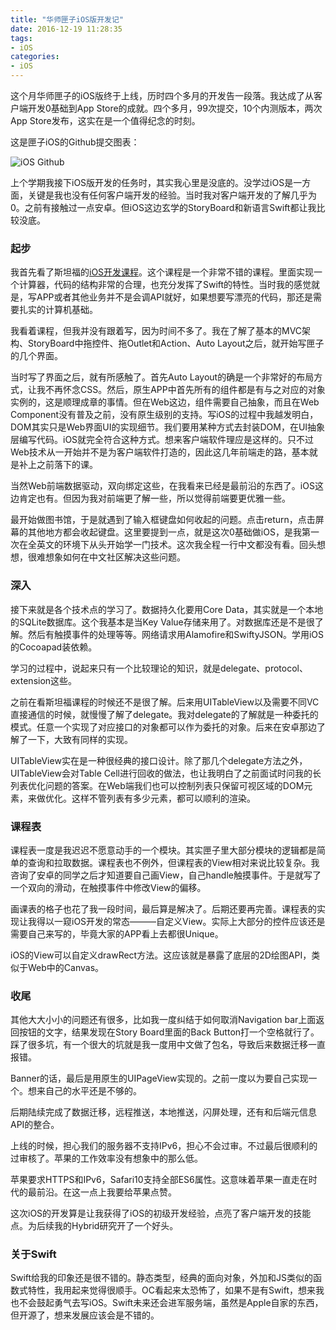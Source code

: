 ```yaml
---
title: "华师匣子iOS版开发记"
date: 2016-12-19 11:28:35
tags: 
- iOS
categories: 
- iOS
---
```


这个月华师匣子的iOS版终于上线，历时四个多月的开发告一段落。我达成了从客户端开发0基础到App Store的成就。四个多月，99次提交，10个内测版本，两次App Store发布，这实在是一个值得纪念的时刻。

<!-- more -->

这是匣子iOS的Github提交图表：

![iOS Github](https://occc3ev3l.qnssl.com/Screen%20Shot%202016-12-21%20at%208.39.43%20PM.png)

上个学期我接下iOS版开发的任务时，其实我心里是没底的。没学过iOS是一方面，关键是我也没有任何客户端开发的经验。当时我对客户端开发的了解几乎为0。之前有接触过一点安卓。但iOS这边玄学的StoryBoard和新语言Swift都让我比较没底。

### 起步

我首先看了斯坦福的[iOS开发课程](http://web.stanford.edu/class/cs193p/cgi-bin/drupal/)。这个课程是一个非常不错的课程。里面实现一个计算器，代码的结构非常的合理，也充分发挥了Swift的特性。当时我的感觉就是，写APP或者其他业务并不是会调API就好，如果想要写漂亮的代码，那还是需要扎实的计算机基础。

我看着课程，但我并没有跟着写，因为时间不多了。我在了解了基本的MVC架构、StoryBoard中拖控件、拖Outlet和Action、Auto Layout之后，就开始写匣子的几个界面。

当时写了界面之后，就有所感触了。首先Auto Layout的确是一个非常好的布局方式，让我不再怀念CSS。然后，原生APP中首先所有的组件都是有与之对应的对象实例的，这是顺理成章的事情。但在Web这边，组件需要自己抽象，而且在Web Component没有普及之前，没有原生级别的支持。写iOS的过程中我越发明白，DOM其实只是Web界面UI的实现细节。我们要用某种方式去封装DOM，在UI抽象层编写代码。iOS就完全符合这种方式。想来客户端软件理应是这样的。只不过Web技术从一开始并不是为客户端软件打造的，因此这几年前端走的路，基本就是补上之前落下的课。

当然Web前端数据驱动，双向绑定这些，在我看来已经是最前沿的东西了。iOS这边肯定也有。但因为我对前端更了解一些，所以觉得前端要更优雅一些。

最开始做图书馆，于是就遇到了输入框键盘如何收起的问题。点击return，点击屏幕的其他地方都会收起键盘。这里要提到一点，就是这次0基础做iOS，是我第一次在全英文的环境下从头开始学一门技术。这次我全程一行中文都没有看。回头想想，很难想象如何在中文社区解决这些问题。

### 深入

接下来就是各个技术点的学习了。数据持久化要用Core Data，其实就是一个本地的SQLite数据库。这个我基本是当Key Value存储来用了。对数据库还是不是很了解。然后有触摸事件的处理等等。网络请求用Alamofire和SwiftyJSON。学用iOS的Cocoapad装依赖。

学习的过程中，说起来只有一个比较理论的知识，就是delegate、protocol、extension这些。

之前在看斯坦福课程的时候还不是很了解。后来用UITableView以及需要不同VC直接通信的时候，就慢慢了解了delegate。我对delegate的了解就是一种委托的模式。任意一个实现了对应接口的对象都可以作为委托的对象。后来在安卓那边了解了一下，大致有同样的实现。

UITableView实在是一种很经典的接口设计。除了那几个delegate方法之外，UITableView会对Table Cell进行回收的做法，也让我明白了之前面试时问我的长列表优化问题的答案。在Web端我们也可以控制列表只保留可视区域的DOM元素，来做优化。这样不管列表有多少元素，都可以顺利的渲染。

### 课程表

课程表一度是我迟迟不愿意动手的一个模块。其实匣子里大部分模块的逻辑都是简单的查询和拉取数据。课程表也不例外，但课程表的View相对来说比较复杂。我咨询了安卓的同学之后才知道要自己画View，自己handle触摸事件。于是就写了一个双向的滑动，在触摸事件中修改View的偏移。

画课表的格子也花了我一段时间，最后算是解决了。后期还要再完善。课程表的实现让我得以一窥iOS开发的常态———自定义View。实际上大部分的控件应该还是需要自己来写的，毕竟大家的APP看上去都很Unique。

iOS的View可以自定义drawRect方法。这应该就是暴露了底层的2D绘图API，类似于Web中的Canvas。


### 收尾

其他大大小小的问题还有很多，比如我一度纠结于如何取消Navigation bar上面返回按钮的文字，结果发现在Story Board里面的Back Button打一个空格就行了。踩了很多坑，有一个很大的坑就是我一度用中文做了包名，导致后来数据迁移一直报错。

Banner的话，最后是用原生的UIPageView实现的。之前一度以为要自己实现一个。想来自己的水平还是不够的。

后期陆续完成了数据迁移，远程推送，本地推送，闪屏处理，还有和后端元信息API的整合。

上线的时候，担心我们的服务器不支持IPv6，担心不会过审。不过最后很顺利的过审核了。苹果的工作效率没有想象中的那么低。

苹果要求HTTPS和IPv6，Safari10支持全部ES6属性。这意味着苹果一直走在时代的最前沿。在这一点上我要给苹果点赞。

这次iOS的开发算是让我获得了iOS的初级开发经验，点亮了客户端开发的技能点。为后续我的Hybrid研究开了一个好头。

### 关于Swift

Swift给我的印象还是很不错的。静态类型，经典的面向对象，外加和JS类似的函数式特性，我用起来觉得很顺手。OC看起来太恐怖了，如果不是有Swift，想来我也不会鼓起勇气去写iOS。Swift未来还会进军服务端，虽然是Apple自家的东西，但开源了，想来发展应该会是不错的。



